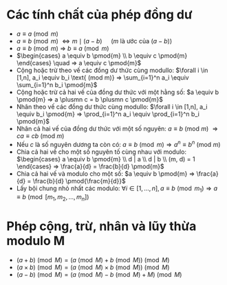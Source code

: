 # Các tính chất của phép đồng dư
- $a \equiv a \pmod{m}$ 
- $a \equiv b \pmod{m}$ $⇔ m \mid (a-b) \quad$ ($m$ là ước của $(a-b)$)
- $a \equiv b \pmod{m}$ ⇒ $b \equiv a \pmod{m}$
- $\begin{cases}
    a \equiv b  \pmod{m} \\ 
    b \equiv c  \pmod{m}
\end{cases} \quad ⇒ a \equiv c  \pmod{m}$
- Cộng hoặc trừ theo vế các đồng dư thức cùng modullo:
  $\forall i \in [1,n], a_i \equiv b_i \text{ (mod m)} ⇒ \sum_{i=1}^n a_i \equiv \sum_{i=1}^n b_i \pmod{m}$
- Cộng hoặc trừ cả hai vế của đồng dư thức với một hằng số:
  $a \equiv b  \pmod{m} ⇒ a \plusmn c = b \plusmn c \pmod{m}$
- Nhân theo vế các đồng dư thức cùng modullo:
  $\forall i \in [1,n], a_i \equiv b_i \pmod{m} ⇒ \prod_{i=1}^n a_i \equiv \prod_{i=1}^n b_i \pmod{m}$
- Nhân cả hai vế của đồng dư thức với một số nguyên:
  $a \equiv b$ (mod $m$) $⇒ ca \equiv cb$ (mod $m$)
- Nếu $c$ là số nguyên dương ta còn có:
  $a \equiv b \pmod{m} ⇒ a^n \equiv b^n$ (mod $m$)
- Chia cả hai vế cho một số nguyên tố cùng nhau với modulo:
  $\begin{cases}
    a \equiv b \pmod{m} \\
    d | a \\ 
    d | b \\
    (m, d) = 1
  \end{cases} ⇒ \frac{a}{d} = \frac{b}{d} \pmod{m}$
- Chia cả hai vế và modulo cho một số:
  $a \equiv b \pmod{m} ⇒ \frac{a}{d} = \frac{b}{d} \pmod{\frac{m}{d}}$
- Lấy bội chung nhỏ nhất các modulo:
  $\forall i \in [1,\dots, n], a \equiv b \pmod{m_1} ⇒ a \equiv b \pmod{[m_1,m_2,\dots,m_n]}$

# Phép cộng, trừ, nhân và lũy thừa modulo M
- $(a + b) \pmod{M} = (a \pmod{M} + b \pmod{M}) \pmod{M}$
- $(a \times b) \pmod{M} = (a \pmod{M} \times b \pmod{M}) \pmod{M}$
- $(a - b) \pmod{M} = (a \pmod{M} - b \pmod{M} + M) \pmod{M}$